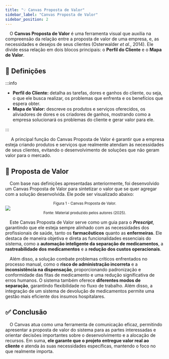 ```yaml
---
title: "💡 Canvas Proposta de Valor"
sidebar_label: "Canvas Proposta de Valor"
sidebar_position: 2
---
```




&emsp;O **Canvas Proposta de Valor** é uma ferramenta visual que auxilia na compreensão da relação entre a proposta de valor de uma empresa, e, as necessidades e desejos de seus clientes (Osterwalder _et al._, 2014). Ele divide essa relação em dois blocos principais: o **Perfil do Cliente** e o **Mapa de Valor**.

## 🧩 Definições
:::info
<ul>
<li><b>Perfil do Cliente:</b> detalha as tarefas, dores e ganhos do cliente, ou seja, o que ele busca realizar, os problemas que enfrenta e os benefícios que espera obter.</li>
<li><b>Mapa de Valor:</b> descreve os produtos e serviços oferecidos, os aliviadores de dores e os criadores de ganhos, mostrando como a empresa solucionará os problemas do cliente e gerar valor para ele.</li>
</ul>
:::

&emsp; A principal função do Canvas Proposta de Valor é garantir que a empresa esteja criando produtos e serviços que realmente atendam às necessidades de seus clientes, evitando o desenvolvimento de soluções que não geram valor para o mercado.

## 🎯 Proposta de Valor

&emsp;Com base nas definições apresentadas anteriormente, foi desenvolvido um Canvas Proposta de Valor para sintetizar o valor que se quer agregar com a solução desenvolvida. Ele pode ser visualizado abaixo:

<div align='center'>
<sub>Figura 1 - Canvas Proposta de Valor.</sub>
</div>

<img src="../img/canvas_proposta_valor.png"/>

<div align ='center'>
<sup>Fonte: Material produzido pelos autores (2025).</sup>
</div>

&emsp;Este Canvas Proposta de Valor serve como um guia para o **_Prescript_**, garantindo que ele esteja sempre alinhado com as necessidades dos profissionais de saúde, tanto os **farmacêuticos** quanto as **enfermeiras**. Ele destaca de maneira objetiva e direta as funcionalidades essenciais do sistema, como a **automação inteligente da separação de medicamentos**, a **rastreabilidade dos medicamentos** e a **redução dos custos operacionais**.

&emsp;Além disso, a solução combate problemas críticos enfrentados no processo manual, como o **risco de administração incorreta** e a **inconsistência na dispensação**, proporcionando padronização e conformidade das fitas de medicamento e uma redução significativa de erros humanos. O sistema também oferece **diferentes modos de separação**, garantindo flexibilidade no fluxo de trabalho. Além disso, a integração de um sistema de devolução de medicamentos permite uma gestão mais eficiente dos insumos hospitalares.

## ✅ Conclusão
&emsp;O Canvas atua como uma ferramenta de comunicação eficaz, permitindo apresentar a proposta de valor do sistema para as partes interessadas e orientar decisões importantes sobre o desenvolvimento e a alocação de recursos. Em suma, **ele garante que o projeto entregue valor real ao cliente** e atenda às suas necessidades específicas, mantendo o foco no que realmente importa.
